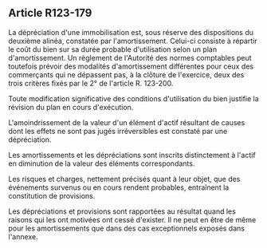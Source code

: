 Article R123-179
----
La dépréciation d'une immobilisation est, sous réserve des dispositions du
deuxième alinéa, constatée par l'amortissement. Celui-ci consiste à répartir le
coût du bien sur sa durée probable d'utilisation selon un plan d'amortissement.
Un règlement de l'Autorité des normes comptables peut toutefois prévoir des
modalités d'amortissement différentes pour ceux des commerçants qui ne dépassent
pas, à la clôture de l'exercice, deux des trois critères fixés par le 2° de
l'article R. 123-200.

Toute modification significative des conditions d'utilisation du bien justifie
la révision du plan en cours d'exécution.

L'amoindrissement de la valeur d'un élément d'actif résultant de causes dont les
effets ne sont pas jugés irréversibles est constaté par une dépréciation.

Les amortissements et les dépréciations sont inscrits distinctement à l'actif en
diminution de la valeur des éléments correspondants.

Les risques et charges, nettement précisés quant à leur objet, que des
événements survenus ou en cours rendent probables, entraînent la constitution de
provisions.

Les dépréciations et provisions sont rapportées au résultat quand les raisons
qui les ont motivées ont cessé d'exister. Il ne peut en être de même pour les
amortissements que dans des cas exceptionnels exposés dans l'annexe.
